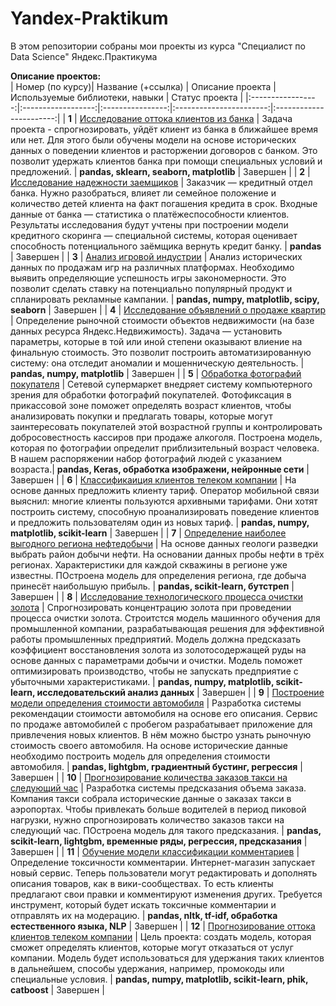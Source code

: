 # Yandex-Praktikum
В этом репозитории собраны мои проекты из курса "Специалист по Data Science" Яндекс.Практикума

**Описание проектов:**  
| Номер (по курсу)| Название (+ссылка) | Описание проекта | Используемые библиотеки, навыки | Статус проекта |
|:-----------------:|:------------------:|:----------------:|:-----------------------:|:-----------------------:|
| **1** | [Исследование оттока клиентов из банка](https://github.com/anastasiya-samoylova/Yandex-Praktikum/tree/main/n1_churn_bank) | Задача проекта - спрогнозировать, уйдёт клиент из банка в ближайшее время или нет. Для этого были обучены модели на основе исторических данных о поведении клиентов и расторжении договоров с банком. Это позволит удержать клиентов банка при помощи специальных условий и предложений.  | **pandas, sklearn, seaborn, matplotlib** |  Завершен |
| **2** | [Исследование надежности заемщиков](https://github.com/anastasiya-samoylova/Yandex-Praktikum/tree/main/n2_reliability_of_clients) | Заказчик — кредитный отдел банка. Нужно разобраться, влияет ли семейное положение и количество детей клиента на факт погашения кредита в срок. Входные данные от банка — статистика о платёжеспособности клиентов. Результаты исследования будут учтены при построении модели кредитного скоринга — специальной системы, которая оценивает способность потенциального заёмщика вернуть кредит банку. | **pandas** |  Завершен |
| **3** | [Анализ игровой индустрии](https://github.com/anastasiya-samoylova/Yandex-Praktikum/tree/main/n3_research_game_industry) | Анализ исторических данных по продажам игр на различных платформах. Необходимо выявить определяющие успешность игры закономерности. Это позволит сделать ставку на потенциально популярный продукт и спланировать рекламные кампании. | **pandas, numpy, matplotlib, scipy, seaborn** |  Завершен |
| **4** | [Исследование объявлений о продаже квартир](https://github.com/anastasiya-samoylova/Yandex-Praktikum/tree/main/n4_research_price_of_estate) | Определение рыночной стоимости объектов недвижимости (на базе данных ресурса Яндекс.Недвижимость). Задача — установить параметры, которые в той или иной степени оказывают влиение на финальную стоимость. Это позволит построить автоматизированную систему: она отследит аномалии и мошенническую деятельность. | **pandas, numpy, matplotlib** |  Завершен |
| **5** | [Обработка фотографий покупателя](https://github.com/anastasiya-samoylova/Yandex-Praktikum/tree/main/n5_cv_buyer_photo) | Сетевой супермаркет внедряет систему компьютерного зрения для обработки фотографий покупателей. Фотофиксация в прикассовой зоне поможет определять возраст клиентов, чтобы анализировать покупки и предлагать товары, которые могут заинтересовать покупателей этой возрастной группы и контролировать добросовестность кассиров при продаже алкоголя. Построена модель, которая по фотографии определит приблизительный возраст человека. В нашем распоряжении набор фотографий людей с указанием возраста.| **pandas, Keras, обработка изображени, нейронные сети** | Завершен |
| **6** | [Классификаиция клиентов телеком компании](https://github.com/anastasiya-samoylova/Yandex-Praktikum/tree/main/n6_ml_telecom_classification) | На основе данных предложить клиенту тариф. Оператор мобильной связи выяснил: многие клиенты пользуются архивными тарифами. Они хотят построить систему, способную проанализировать поведение клиентов и предложить пользователям один из новых тариф. | **pandas, numpy, matplotlib, scikit-learn** | Завершен |
| **7** | [Определение наиболее выгодного региона нефтедобычи](https://github.com/anastasiya-samoylova/Yandex-Praktikum/tree/main/n7_ml_regression_oil_region) | На основе данных геологи разведки выбрать район добычи нефти. На основании данных пробы нефти в трёх регионах. Характеристики для каждой скважины в регионе уже известны. ПОстроена модель для определения региона, где добыча принесёт наибольшую прибыль.  | **pandas,  scikit-learn, бутстреп** | Завершен |
| **8** | [Исследование технологического процесса очистки золота](https://github.com/anastasiya-samoylova/Yandex-Praktikum/tree/main/n8_ml_regression_gold_recovery) | Спрогнозировать концентрацию золота при проведении процесса очистки золота. Строитстся модель машинного обучения для промышленной компании, разрабатывающая решения для эффективной работы промышленных предприятий. Модель должна предсказать коэффициент восстановления золота из золотосодержащей руды на основе данных с параметрами добычи и очистки. Модель поможет оптимизировать производство, чтобы не запускать предприятие с убыточными характеристиками.  | **pandas, numpy, matplotlib, scikit-learn, исследовательский анализ данных** | Завершен |
| **9** | [Построение модели определения стоимости автомобиля](https://github.com/anastasiya-samoylova/Yandex-Praktikum/tree/main/n9_ml_regression_car_price) | Разработка системы рекомендации стоимости автомобиля на основе его описания. Сервис по продаже автомобилей с пробегом  разрабатывает приложение для привлечения новых клиентов. В нём можно быстро узнать рыночную стоимость своего автомобиля. На основе исторические данные необходимо построить модель для определения стоимости автомобиля.  | **pandas, lightgbm, градиентный бустинг, регрессия** | Завершен |
| **10** | [Прогнозирование количества заказов такси на следующий час](https://github.com/anastasiya-samoylova/Yandex-Praktikum/tree/main/n10_ml_forecast_taxi_orders) | Разработка системы предсказания объема заказа. Компания такси собрала исторические данные о заказах такси в аэропортах. Чтобы привлекать больше водителей в период пиковой нагрузки, нужно спрогнозировать количество заказов такси на следующий час. ПОстроена модель для такого предсказания.  | **pandas,  scikit-learn, lightgbm,  временные ряды, регрессия, предсказания** | Завершен |
| **11** | [Обучение модели классификации комментариев](https://github.com/anastasiya-samoylova/Yandex-Praktikum/tree/main/n11_ml_nlp_comments_classification) | Определение токсичности комментарии.  Интернет-магазин запускает новый сервис. Теперь пользователи могут редактировать и дополнять описания товаров, как в вики-сообществах. То есть клиенты предлагают свои правки и комментируют изменения других. Требуется инструмент, который будет искать токсичные комментарии и отправлять их на модерацию.  | **pandas,  nltk,  tf-idf, обработка естественного языка, NLP** | Завершен |
| **12** | [Прогнозирование оттока клиентов телеком компании](https://github.com/anastasiya-samoylova/Yandex-Praktikum/tree/main/n12_ml_classification_churn_telecom) | Цель проекта: создать модель, которая сможет определять клиентов, которые могут отказаться от услуг компании. Модель будет использоваться для удержания таких клиентов в дальнейшем, способы удержания, например, промокоды или специальные условия.  | **pandas, numpy, matplotlib, scikit-learn, phik, catboost** | Завершен |
